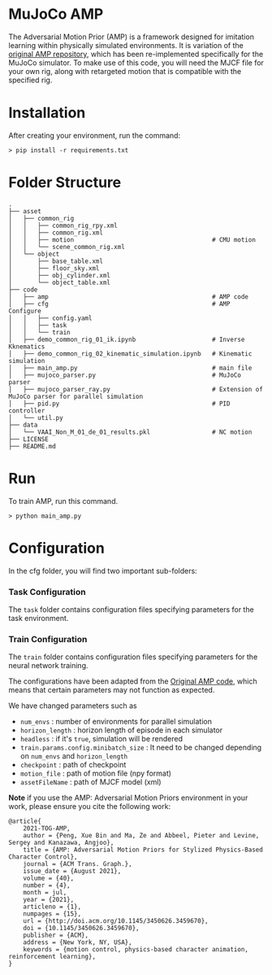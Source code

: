 MuJoCo AMP
==============================

The Adversarial Motion Prior (AMP) is a framework designed for imitation learning within physically simulated environments. It is variation of the [original AMP repository](https://github.com/NVIDIA-Omniverse/IsaacGymEnvs), which has been re-implemented specifically for the MuJoCo simulator. To make use of this code, you will need the MJCF file for your own rig, along with retargeted motion that is compatible with the specified rig.


Installation
==============================

After creating your environment, run the command:

    > pip install -r requirements.txt
##
Folder Structure
================

    .
    ├── asset
    │   ├── common_rig
    │   │   ├── common_rig_rpy.xml
    │   │   ├── common_rig.xml
    │   │   ├── motion                                      # CMU motion
    │   │   └── scene_common_rig.xml
    │   └── object
    │       ├── base_table.xml
    │       ├── floor_sky.xml
    │       ├── obj_cylinder.xml
    │       └── object_table.xml
    ├── code
    │   ├── amp                                             # AMP code
    │   ├── cfg                                             # AMP Configure
    │   │   ├── config.yaml
    │   │   ├── task
    │   │   └── train
    │   ├── demo_common_rig_01_ik.ipynb                     # Inverse Kknematics
    │   ├── demo_common_rig_02_kinematic_simulation.ipynb   # Kinematic simulation
    │   ├── main_amp.py                                     # main file
    │   ├── mujoco_parser.py                                # MuJoCo parser
    │   ├── mujoco_parser_ray.py                            # Extension of MuJoCo parser for parallel simulation
    │   ├── pid.py                                          # PID controller
    │   └── util.py
    ├── data
    │   └── VAAI_Non_M_01_de_01_results.pkl                 # NC motion
    ├── LICENSE
    ├── README.md

Run
============================================

To train AMP, run this command.

    > python main_amp.py
    
##

Configuration
==================================


In the cfg folder, you will find two important sub-folders:

### Task Configuration
The `task` folder contains configuration files specifying parameters for the task environment.

### Train Configuration
The `train` folder contains configuration files specifying parameters for the neural network training.

The configurations have been adapted from the [Original AMP code](https://github.com/NVIDIA-Omniverse/IsaacGymEnvs), which means that certain parameters may not function as expected.

We have changed parameters such as 
- `num_envs` : number of environments for parallel simulation
- `horizon_length` : horizon length of episode in each simulator
- `headless` : if it's `true`, simulation will be rendered
- `train.params.config.minibatch_size` : It need to be changed depending on `num_envs` and `horizon_length`
- `checkpoint` : path of checkpoint
- `motion_file` : path of motion file (npy format)
- `assetFileName` : path of MJCF model (xml)


**Note** if you use the AMP: Adversarial Motion Priors environment in your work, please ensure you cite the following work:
```
@article{
	2021-TOG-AMP,
	author = {Peng, Xue Bin and Ma, Ze and Abbeel, Pieter and Levine, Sergey and Kanazawa, Angjoo},
	title = {AMP: Adversarial Motion Priors for Stylized Physics-Based Character Control},
	journal = {ACM Trans. Graph.},
	issue_date = {August 2021},
	volume = {40},
	number = {4},
	month = jul,
	year = {2021},
	articleno = {1},
	numpages = {15},
	url = {http://doi.acm.org/10.1145/3450626.3459670},
	doi = {10.1145/3450626.3459670},
	publisher = {ACM},
	address = {New York, NY, USA},
	keywords = {motion control, physics-based character animation, reinforcement learning},
} 
```
